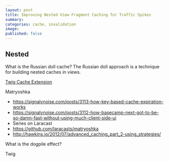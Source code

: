 ```yaml
---
layout: post
title: Improving Nested View Fragment Caching for Traffic Spikes
summary: 
categories: cache, invalidation
image: 
published: false
---
```


## Nested 

What is the Russian doll cache?
The Russian doll approach is a technique for building nested caches in views.


[Twig Cache Extension](https://github.com/twigphp/twig-cache-extension)

Matryoshka

- https://signalvnoise.com/posts/3113-how-key-based-cache-expiration-works
- https://signalvnoise.com/posts/3112-how-basecamp-next-got-to-be-so-damn-fast-without-using-much-client-side-ui
- Series on Laracast 
- https://github.com/laracasts/matryoshka
- http://hawkins.io/2012/07/advanced_caching_part_2-using_strategies/

What is the dogpile effect?

Twig 
